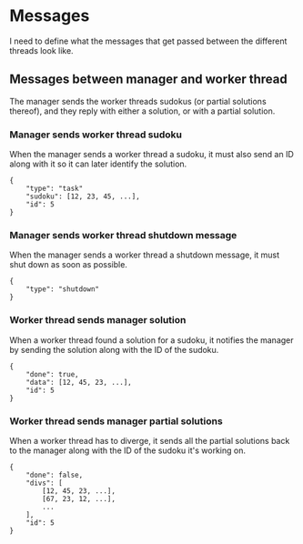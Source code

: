# Messages

I need to define what the messages that get passed between
the different threads look like.


## Messages between manager and worker thread

The manager sends the worker threads sudokus (or
partial solutions thereof), and they reply with
either a solution, or with a partial solution.

### Manager sends worker thread sudoku

When the manager sends a worker thread a sudoku,
it must also send an ID along with it so it can
later identify the solution. 

```
{
    "type": "task"
    "sudoku": [12, 23, 45, ...],
    "id": 5
}
```

### Manager sends worker thread shutdown message

When the manager sends a worker thread a shutdown
message, it must shut down as soon as possible.

```
{
    "type": "shutdown"
}
```

### Worker thread sends manager solution

When a worker thread found a solution for
a sudoku, it notifies the manager by sending
the solution along with the ID of the sudoku.

```
{
    "done": true,
    "data": [12, 45, 23, ...],
    "id": 5
}
```

### Worker thread sends manager partial solutions

When a worker thread has to diverge, it sends
all the partial solutions back to the manager
along with the ID of the sudoku it's working
on.

```
{
    "done": false,
    "divs": [
        [12, 45, 23, ...],
        [67, 23, 12, ...],
        ...
    ],
    "id": 5
}
```

